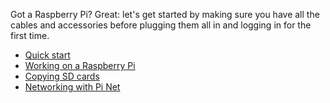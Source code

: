 Got a Raspberry Pi? Great: let's get started by making sure you have all the cables and accessories before plugging them all in and logging in for the first time.

- [Quick start](quickstart.md)
- [Working on a Raspberry Pi](working.md)
- [Copying SD cards](copying.md)
- [Networking with Pi Net](pinet.md)

